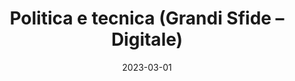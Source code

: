 ---
title: "Politica e tecnica (Grandi Sfide – Digitale)"
collection: teaching
type: 'Undergraduate course'
permalink: /teaching/2023-03-politica-e-tecnica
date: 2023-03-01
venue: 'Politecnico di Torino'
location: 'Torino, Italy'
role: 'Collaborator (tutoring)'
---